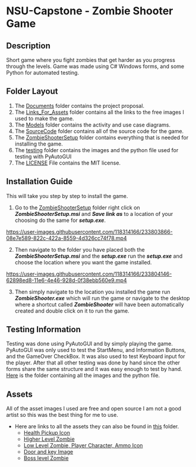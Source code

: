 # NSU-Capstone - Zombie Shooter Game
## Description
Short game where you fight zombies that get harder as you progress through the levels.
Game was made using C# Windows forms, and some Python for automated testing.
## Folder Layout
1. The [Documents](Documents) folder contains the project proposal.
2. The [Links_For_Assets](Links_For_Assets) folder contains all the links to the free images I used to make the game.
3. The [Models](Models) folder contains the activity and use case diagrams.
4. The [SourceCode](SourceCode) folder contains all of the source code for the game.
5. The [ZombieShooterSetup](ZombieShooterSetup) folder contains everything that is needed for installing the game.
6. The [testing](testing) folder contains the images and the python file used for testing with PyAutoGUI
7. The [LICENSE](LICENSE) File contains the MIT license.
## Installation Guide
This will take you step by step to install the game.
1. Go to the [ZombieShooterSetup](ZombieShooterSetup) folder right click on ***ZombieShooterSetup.msi*** and ***Save link as*** to a location of your choosing do the same for ***setup.exe***.

https://user-images.githubusercontent.com/118314166/233803866-08e7e589-822c-422a-8559-4d326cc74f78.mp4

2. Then navigate to the folder you have placed both the ***ZombieShooterSetup.msi*** and the ***setup.exe*** run the ***setup.exe*** and choose the location where you want the game installed. 

https://user-images.githubusercontent.com/118314166/233804146-62898ed8-11e6-4e46-928d-0f38ebb560e9.mp4

3. Then simply navigate to the location you installed the game run ***ZombieShooter.exe*** which will run the game or navigate to the desktop where a shortcut called ***ZombieShooter*** will have been automatically created and double click on it to run the game.
## Testing Information
Testing was done using PyAutoGUI and by simply playing the game.
PyAutoGUI was only used to test the StartMenu, and Information Buttons, and the GameOver CheckBox.
It was also used to test Keyboard input for the player.
After that all other testing was done by hand since the other forms share the same structure and it was easy enough to test by hand.
[Here](testing) is the folder containing all the images and the python file.
## Assets
All of the asset images I used are free and open source I am not a good artist so this was the best thing for me to use.
- Here are links to all the assets they can also be found in [this](Links_For_Assets) folder.
  - [Health Pickup Icon](https://fightswithbears.itch.io/2d-health-and-ammo-pickups)
  - [Higher Level Zombie](https://tokka.itch.io/top-down-basic-set)
  - [Low Level Zombie, Player Character, Ammo Icon](https://www.mooict.com/c-tutorial-create-a-zombie-survival-shooting-game-in-visual-studio/)
  - [Door and key Image](https://www.mooict.com/c-tutorial-make-a-multiple-level-game-in-windows-form-application/)
  - [Boss level Zombie](https://opengameart.org/content/animated-top-down-zombie)







